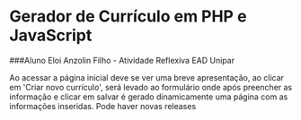 # Gerador de Currículo em PHP e JavaScript

###Aluno Eloi Anzolin Filho - Atividade Reflexiva EAD Unipar

Ao acessar a página inicial deve se ver uma breve apresentação, ao clicar em 'Criar novo currículo', será levado ao formulário onde após preencher as informação e clicar em salvar é gerado dinamicamente uma página com as informações inseridas. Pode haver novas releases
